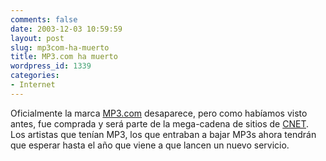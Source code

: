 ```yaml
---
comments: false
date: 2003-12-03 10:59:59
layout: post
slug: mp3com-ha-muerto
title: MP3.com ha muerto
wordpress_id: 1339
categories:
- Internet
---
```


Oficialmente la marca [MP3.com](http://www.mp3.com) desaparece, pero como habíamos visto antes, fue comprada y será parte de la mega-cadena de sitios de [CNET](http://www.cnet.com/). Los artistas que tenían MP3, los que entraban a bajar MP3s ahora tendrán que esperar hasta el año que viene a que lancen un nuevo servicio.




 
